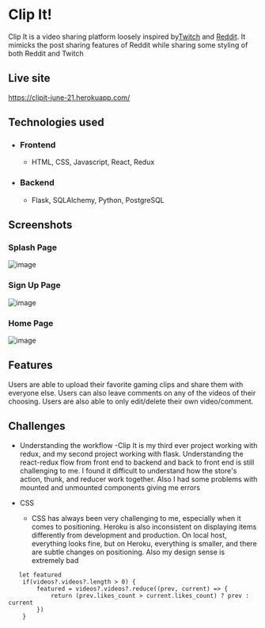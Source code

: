 # Clip It!
Clip It is a video sharing platform loosely inspired by[Twitch](https://twitch.tv) and [Reddit](https://www.reddit.com/). It mimicks the post sharing features of Reddit while sharing some styling of both Reddit and Twitch

## Live site

https://clipit-june-21.herokuapp.com/

## Technologies used

- ### Frontend
  - HTML, CSS, Javascript, React, Redux
- ### Backend
  - Flask, SQLAlchemy, Python, PostgreSQL

## Screenshots

### Splash Page
![image](https://user-images.githubusercontent.com/76127850/139607174-199eac29-2e90-4d1c-9dd6-a9577f32abe5.png)

### Sign Up Page

![image](https://user-images.githubusercontent.com/76127850/139607198-9eb73436-9f71-42ad-9229-50fd4b6a5705.png)

### Home Page

![image](https://user-images.githubusercontent.com/76127850/139607240-3c7fb79e-2ad7-4cec-b526-ac60f1af6725.png)

## Features

Users are able to upload their favorite gaming clips and share them with everyone else. Users can also leave comments on any of the videos of their choosing. Users are also able to only edit/delete their own video/comment.

## Challenges

- Understanding the workflow
   -Clip It is my third ever project working with redux, and my second project working with flask. Understanding the react-redux flow from front end to backend and back to front end is still challenging to me. I found it difficult to understand how the store's action, thunk, and reducer work together. Also I had some problems with mounted and unmounted components giving me errors
   
- CSS
   - CSS has always been very challenging to me, especially when it comes to positioning. Heroku is also inconsistent on displaying items differently from development and production. On local host, everything looks fine, but on Heroku, everything is smaller, and there are subtle changes on positioning. Also my design sense is extremely bad

```JS
   let featured
    if(videos?.videos?.length > 0) {
        featured = videos?.videos?.reduce((prev, current) => {
            return (prev.likes_count > current.likes_count) ? prev : current
        })
    }
```
